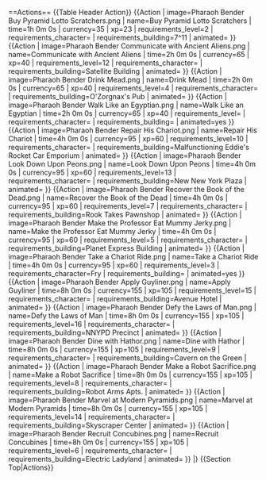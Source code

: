 ==Actions==
{{Table Header Action}}
{{Action
| image=Pharaoh Bender Buy Pyramid Lotto Scratchers.png
| name=Buy Pyramid Lotto Scratchers
| time=1h 0m 0s
| currency=35
| xp=23
| requirements_level=2
| requirements_character=
| requirements_building=7^11
| animated=
}}
{{Action
| image=Pharaoh Bender Communicate with Ancient Aliens.png
| name=Communicate with Ancient Aliens
| time=2h 0m 0s
| currency=65
| xp=40
| requirements_level=12
| requirements_character=
| requirements_building=Satellite Building
| animated=
}}
{{Action
| image=Pharaoh Bender Drink Mead.png
| name=Drink Mead
| time=2h 0m 0s
| currency=65
| xp=40
| requirements_level=4
| requirements_character=
| requirements_building=O'Zorgnax's Pub
| animated=
}}
{{Action
| image=Pharaoh Bender Walk Like an Egyptian.png
| name=Walk Like an Egyptian
| time=2h 0m 0s
| currency=65
| xp=40
| requirements_level=
| requirements_character=
| requirements_building=
| animated=yes
}}
{{Action
| image=Pharaoh Bender Repair His Chariot.png
| name=Repair His Chariot
| time=4h 0m 0s
| currency=95
| xp=60
| requirements_level=10
| requirements_character=
| requirements_building=Malfunctioning Eddie's Rocket Car Emporium
| animated=
}}
{{Action
| image=Pharaoh Bender Look Down Upon Peons.png
| name=Look Down Upon Peons
| time=4h 0m 0s
| currency=95
| xp=60
| requirements_level=13
| requirements_character=
| requirements_building=New New York Plaza
| animated=
}}
{{Action
| image=Pharaoh Bender Recover the Book of the Dead.png
| name=Recover the Book of the Dead
| time=4h 0m 0s
| currency=95
| xp=60
| requirements_level=7
| requirements_character=
| requirements_building=Rook Takes Pawnshop
| animated=
}}
{{Action
| image=Pharaoh Bender Make the Professor Eat Mummy Jerky.png
| name=Make the Professor Eat Mummy Jerky
| time=4h 0m 0s
| currency=95
| xp=60
| requirements_level=5
| requirements_character=
| requirements_building=Planet Express Building
| animated=
}}
{{Action
| image=Pharaoh Bender Take a Chariot Ride.png
| name=Take a Chariot Ride
| time=4h 0m 0s
| currency=95
| xp=60
| requirements_level=3
| requirements_character=Fry
| requirements_building=
| animated=yes
}}
{{Action
| image=Pharaoh Bender Apply Guyliner.png
| name=Apply Guyliner
| time=8h 0m 0s
| currency=155
| xp=105
| requirements_level=15
| requirements_character=
| requirements_building=Avenue Hotel
| animated=
}}
{{Action
| image=Pharaoh Bender Defy the Laws of Man.png
| name=Defy the Laws of Man
| time=8h 0m 0s
| currency=155
| xp=105
| requirements_level=16
| requirements_character=
| requirements_building=NNYPD Precinct
| animated=
}}
{{Action
| image=Pharaoh Bender Dine with Hathor.png
| name=Dine with Hathor
| time=8h 0m 0s
| currency=155
| xp=105
| requirements_level=9
| requirements_character=
| requirements_building=Cavern on the Green
| animated=
}}
{{Action
| image=Pharaoh Bender Make a Robot Sacrifice.png
| name=Make a Robot Sacrifice
| time=8h 0m 0s
| currency=155
| xp=105
| requirements_level=8
| requirements_character=
| requirements_building=Robot Arms Apts.
| animated=
}}
{{Action
| image=Pharaoh Bender Marvel at Modern Pyramids.png
| name=Marvel at Modern Pyramids
| time=8h 0m 0s
| currency=155
| xp=105
| requirements_level=14
| requirements_character=
| requirements_building=Skyscraper Center
| animated=
}}
{{Action
| image=Pharaoh Bender Recruit Concubines.png
| name=Recruit Concubines
| time=8h 0m 0s
| currency=155
| xp=105
| requirements_level=6
| requirements_character=
| requirements_building=Electric Ladyland
| animated=
}}
|}
{{Section Top|Actions}}
